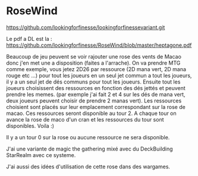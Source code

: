 # RoseWind
https://github.com/lookingforfinesse/lookingforfinessevariant.git

Le pdf a DL est la : https://github.com/lookingforfinesse/RoseWind/blob/master/heptagone.pdf


Beaucoup de jeu peuvent se voir rajouter une rose des vents de Macao donc j'en met une a disposition (faites a l'arrache). On va prendre MTG comme exemple, vous jetez 2D26 par ressource (2D mana vert, 2D mana rouge etc ...) pour tout les joueurs en un seul jet commun a tout les joueurs, il y a un seul jet de dés communs pour tout les joueurs. Ensuite tout les joueurs choisissent des ressources en fonction des dés jettés et peuvent prendre les memes. (par exemple j'ai fait 2 et 4 sur les dés de mana vert, deux joueurs peuvent choisir de prendre 2 manas vert). Les ressources choisient sont placés sur leur emplacement correspondant sur la rose de macao. Ces ressources seront disponible au tour 2. A chaque tour on avance la rose de maco d'un cran et les ressources du tour sont disponibles. Voila :)

Il y a un tour 0 sur la rose ou aucune ressource ne sera disponible.

J'ai une variante de magic the gathering mixé avec du DeckBuilding StarRealm avec ce systeme.

J'ai aussi des idées d'utilisation de cette rose dans des wargames.
